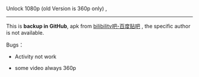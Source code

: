 Unlock 1080p (old Version is 360p only) ,

---

This is **backup in GitHub**, apk from [bilibilitv吧-百度贴吧](https://wefan.baidu.com/f?kw=bilibilitv) , the specific author is not available.

Bugs：

- Activity not work

- some video always 360p

